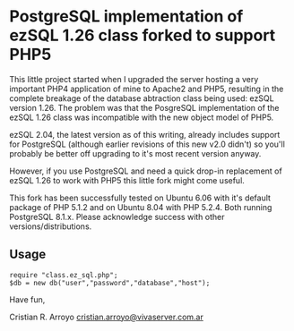 PostgreSQL implementation of ezSQL 1.26 class forked to support PHP5
====================================================================

This little project started when I upgraded the server hosting a very important PHP4 application of mine to Apache2 and PHP5, resulting in the complete breakage of the database abtraction class being used: ezSQL version 1.26. The problem was that the PosgreSQL implementation of the ezSQL 1.26 class was incompatible with the new object model of PHP5.

ezSQL 2.04, the latest version as of this writing, already includes support for PostgreSQL (although earlier revisions of this new v2.0 didn't) so you'll probably be better off upgrading to it's most recent version anyway.

However, if you use PostgreSQL and need a quick drop-in replacement of ezSQL 1.26 to work with PHP5 this little fork might come useful.

This fork has been successfully tested on Ubuntu 6.06 with it's default package of PHP 5.1.2 and on Ubuntu 8.04 with PHP 5.2.4. Both running PostgreSQL 8.1.x. Please acknowledge success with other versions/distributions.


Usage
-----

    require "class.ez_sql.php";
    $db = new db("user","password","database","host"); 

Have fun,

Cristian R. Arroyo
cristian.arroyo@vivaserver.com.ar